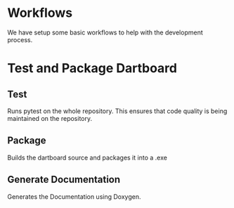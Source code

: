 # Workflows
We have setup some basic workflows to help with the development process.

# Test and Package Dartboard

## Test
Runs pytest on the whole repository. This ensures that code quality is being maintained on
the repository.

## Package
Builds the dartboard source and packages it into a .exe

## Generate Documentation
Generates the Documentation using Doxygen.
